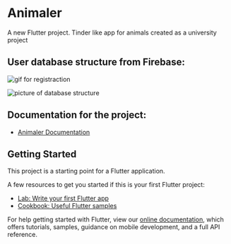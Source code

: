 # Animaler

A new Flutter project. Tinder like app for animals created as a university project

## User database structure from Firebase:

![gif for registraction](https://cdn.discordapp.com/attachments/894606022700859400/937401241724678194/unknown.png)

![picture of database structure](https://i.imgur.com/6zfMipj.png)

## Documentation for the project:

- [Animaler Documentation](https://docs.google.com/document/d/10F9KEax9Z8aS3BZGjH8ofxIfaTayBTvsJMGG8gCon3A/edit?usp=sharing)

## Getting Started

This project is a starting point for a Flutter application.

A few resources to get you started if this is your first Flutter project:

- [Lab: Write your first Flutter app](https://flutter.dev/docs/get-started/codelab)
- [Cookbook: Useful Flutter samples](https://flutter.dev/docs/cookbook)

For help getting started with Flutter, view our
[online documentation](https://flutter.dev/docs), which offers tutorials,
samples, guidance on mobile development, and a full API reference.

